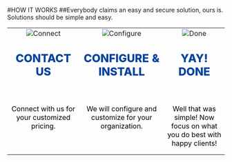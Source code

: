 #HOW IT WORKS
##Everybody claims an easy and secure solution, ours is.<br/>Solutions should be simple and easy.<br/>

||||
|:--:|:--:|:--:|
|![Connect](articles/products/dbmagic.md/how.md/contact.png)|![Configure](articles/products/dbmagic.md/how.md/configure.png)|![Done](articles/products/dbmagic.md/how.md/done.png)|
|<p style="font-size: 1.6em; font-weight: 800; color: #07439c">CONTACT US</p><br/><p style="color: black; height: 6em;">Connect with us for your customized pricing.</p>|<p style="font-size: 1.6em; font-weight: 800; color: #07439c">CONFIGURE & INSTALL </p><br/><p style="color: black; height: 6em;">We will configure and customize for your organization.</p>|<p style="font-size: 1.6em; font-weight: 800; color: #07439c">YAY! DONE</p><br/><p style="color: black; height: 6em;">Well that was simple!  Now focus on what you do best with happy clients!</p>|